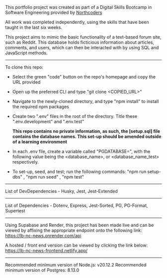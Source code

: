 This portfolio project was created as part of a Digital Skills Bootcamp in Software Engineering provided by [Northcoders](https://northcoders.com/)

All work was completed independently, using the skills that have been taught in the last six weeks.

This project aims to mimic the basic functionality of a text-based forum site, such as Reddit.
This database holds ficticious information about articles, comments, and users, which can then be interacted with by using SQL and JavaScript methods.

---

To clone this repo:

- Select the green "code" button on the repo's homepage and copy the URL provided
- Open up the preferred CLI and type "git clone <COPIED_URL>"
- Navigate to the newly-cloned directory, and type "npm install" to install the required npm packages
- Create two ".env" files in the root of the directory. Title these ".env.development" and ".env.test"

  **This repo contains no private information, as such, the [setup.sql] file contains the database names. This set-up should be amended outside of a learning environment**

- In each .env file, create a variable called "PGDATABASE=", with the following value being the <database_name>, or <database_name_test> respectively.
- To set-up, seed, and test; run the following commands: "npm run setup-dbs" , "npm run seed" , "npm test"

---

List of DevDependencies - Husky, Jest, Jest-Extended

---

List of Dependencies - Dotenv, Express, Jest-Sorted, PG, PG-Format, Supertest

---

Using Supabase and Render, this project has been made live and can be viewed by affixing the appropriate endpoint onto the following link:
https://lb-nc-news.onrender.com/api

A hosted / front end version can be viewed by clicking the link below:
https://lb-nc-news-frontend.netlify.app/

---

Recommended minimum version of Node.js: v20.12.2
Recommended minimum version of Postgres: 8.13.0
